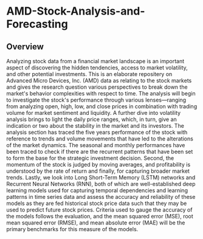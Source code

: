 # AMD-Stock-Analysis-and-Forecasting
## Overview
Analyzing stock data from a financial market landscape is an important aspect of discovering the hidden tendencies, access to market volatility, and other potential investments. This is an elaborate repositery on Advanced Micro Devices, Inc. (AMD) data as relating to the stock markets and gives the research question various perspectives to break down the market's behavior complexities with respect to time.
The analysis will begin to investigate the stock's performance through various lenses—ranging from analyzing open, high, low, and close prices in combination with trading volume for market sentiment and liquidity. A further dive into volatility analysis brings to light the daily price ranges, which, in turn, give an indication or two about the stability in the market and its investors.
The analysis section has traced the five years performance of the stock with reference to trends and volume movements that have led to the alterations of the market dynamics. The seasonal and monthly performances have been traced to check if there are the recurrent patterns that have been set to form the base for the strategic investment decision. Second, the momentum of the stock is judged by moving averages, and profitability is understood by the rate of return and finally, for capturing broader market trends.
Lastly, we look into Long Short-Term Memory (LSTM) networks and Recurrent Neural Networks (RNN), both of which are well-established deep learning models used for capturing temporal dependencies and learning patterns in time series data and assess the accuracy and reliability of these models as they are fed historical stock price data such that they may be used to predict future stock prices. Criteria used to gauge the accuracy of the models follows the evaluation, and the mean squared error (MSE), root mean squared error (RMSE), and mean absolute error (MAE) will be the primary benchmarks for this measure of the models.
